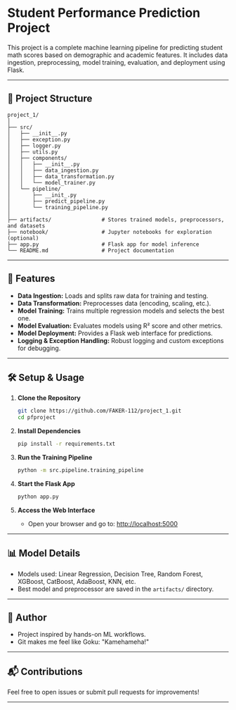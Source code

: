 # Student Performance Prediction Project

This project is a complete machine learning pipeline for predicting student math scores based on demographic and academic features. It includes data ingestion, preprocessing, model training, evaluation, and deployment using Flask.

---

## 📁 Project Structure

```
project_1/
│
├── src/
│   ├── __init__.py
│   ├── exception.py
│   ├── logger.py
│   ├── utils.py
│   ├── components/
│   │   ├── __init__.py
│   │   ├── data_ingestion.py
│   │   ├── data_transformation.py
│   │   └── model_trainer.py
│   └── pipeline/
│       ├── __init_.py
│       ├── predict_pipeline.py
│       └── training_pipeline.py
│
├── artifacts/                # Stores trained models, preprocessors, and datasets
├── notebook/                 # Jupyter notebooks for exploration (optional)
├── app.py                    # Flask app for model inference
└── README.md                 # Project documentation
```

---

## 🚀 Features

- **Data Ingestion:** Loads and splits raw data for training and testing.
- **Data Transformation:** Preprocesses data (encoding, scaling, etc.).
- **Model Training:** Trains multiple regression models and selects the best one.
- **Model Evaluation:** Evaluates models using R² score and other metrics.
- **Model Deployment:** Provides a Flask web interface for predictions.
- **Logging & Exception Handling:** Robust logging and custom exceptions for debugging.

---

## 🛠️ Setup & Usage

1. **Clone the Repository**
   ```bash
   git clone https://github.com/FAKER-112/project_1.git
   cd pfproject
   ```

2. **Install Dependencies**
   ```bash
   pip install -r requirements.txt
   ```

3. **Run the Training Pipeline**
   ```bash
   python -m src.pipeline.training_pipeline
   ```

4. **Start the Flask App**
   ```bash
   python app.py
   ```

5. **Access the Web Interface**
   - Open your browser and go to: [http://localhost:5000](http://localhost:5000)

---

## 📊 Model Details

- Models used: Linear Regression, Decision Tree, Random Forest, XGBoost, CatBoost, AdaBoost, KNN, etc.
- Best model and preprocessor are saved in the `artifacts/` directory.

---

## 📝 Author

- Project inspired by hands-on ML workflows.
- Git makes me feel like Goku: "Kamehameha!"

---

## 📬 Contributions

Feel free to open issues or submit pull requests for improvements!

---